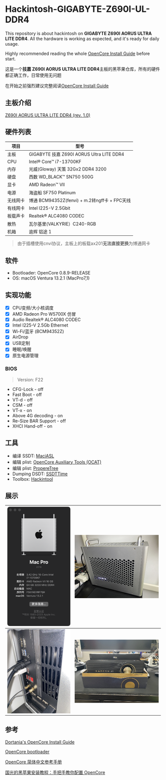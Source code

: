 # Hackintosh-GIGABYTE-Z690I-UL-DDR4

This repository is about hackintosh on **GIGABYTE Z690I AORUS ULTRA LITE DDR4**. All the hardware is working as expected, and it's ready for daily usage. 

Highly recommended reading the whole [OpenCore Install Guide](https://dortania.github.io/OpenCore-Install-Guide/) before start.

这是一个**技嘉 Z690I AORUS ULTRA LITE DDR4**主板的黑苹果仓库，所有的硬件都正确工作，日常使用无问题

在开始之前强烈建议完整阅读[OpenCore Install Guide](https://dortania.github.io/OpenCore-Install-Guide/) 

## 主板介绍

[Z690I AORUS ULTRA LITE DDR4 (rev. 1.0)](https://www.gigabyte.com/Motherboard/Z690I-AORUS-ULTRA-LITE-DDR4-rev-10)

## 硬件列表

| 项目     | 型号                                          |
| -------- | --------------------------------------------- |
| 主板     | GIGABYTE 技嘉 Z690I AORUS Ultra LITE DDR4     |
| CPU      | Intel® Core™ i7-13700KF                       |
| 内存     | 光威(Gloway) 天策 32Gx2 DDR4 3200             |
| 硬盘     | 西数 WD_BLACK™ SN750 500G                     |
| 显卡     | AMD Radeon™ VII                               |
| 电源     | 海盗船 SF750 Platinum                         |
| 无线网卡 | 博通 BCM94352Z(fenvi) + m.2转ngff卡 + FPC天线 |
| 有线网卡 | Intel I225-V 2.5Gbit                          |
| 板载声卡 | Realtek® ALC4080 CODEC                        |
| 散热     | 瓦尔基里(VALKYRIE）C240-RGB                   |
| 机箱     | 逾辉 铝途 1                                   |

> 由于插槽使用cnvi协议，主板上的板载ax201**无法直接更换**为博通网卡

## 软件

* Bootloader: OpenCore 0.8.9-RELEASE
* OS: macOS Ventura 13.2.1 (MacPro7,1)

## 实现功能

- [x] CPU变频/大小核调度
- [x] AMD Radeon Pro W5700X 仿冒
- [x] Audio Realtek® ALC4080 CODEC
- [x] Intel I225-V 2.5Gb Ethernet
- [x] Wi-Fi/蓝牙 (BCM94352Z)
- [x] AirDrop
- [x] USB定制
- [x] 睡眠/唤醒
- [x] 原生电源管理

### BIOS

> Version: F22

- CFG-Lock - off
- Fast Boot - off
- VT-d - off
- CSM - off
- VT-x - on
- Above 4G decoding - on
- Re-Size BAR Support - off
- XHCI Hand-off - on

## 工具

* 编译 SSDT: [MaciASL](https://github.com/acidanthera/MaciASL)
* 编辑 plist: [OpenCore Auxiliary Tools (OCAT)](https://github.com/ic005k/OCAuxiliaryTools)
* 编辑 plist: [PropereTree](https://github.com/corpnewt/ProperTree)
* Dumping DSDT: [SSDTTime](https://github.com/corpnewt/SSDTTime)
* Toolbox: [Hackintool](https://github.com/headkaze/Hackintool)

## 展示

| ![device](./images/info.png)       | ![IMG_5286](./images/IMG_5286.JPG) |
| ---------------------------------- | ---------------------------------- |
| ![IMG_5287](./images/IMG_5287.JPG) | ![IMG_5262](./images/IMG_5262.JPG) |

## 参考

[Dortania's OpenCore Install Guide](https://dortania.github.io/OpenCore-Install-Guide/)

[OpenCore bootloader](https://github.com/acidanthera/OpenCorePkg)

[OpenCore 简体中文参考手册](https://oc.skk.moe/)

[国光的黑苹果安装教程：手把手教你配置 OpenCore](https://apple.sqlsec.com/)
